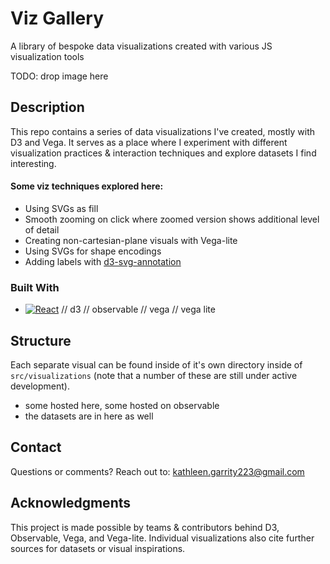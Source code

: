 # Viz Gallery

A library of bespoke data visualizations created with various JS visualization tools

TODO: drop image here

## Description
This repo contains a series of data visualizations I've created, mostly with D3 and Vega. It serves as a place where I experiment with different visualization practices & interaction techniques and explore datasets I find interesting.

#### Some viz techniques explored here:
* Using SVGs as fill
* Smooth zooming on click where zoomed version shows additional level of detail
* Creating non-cartesian-plane visuals with Vega-lite
* Using SVGs for shape encodings
* Adding labels with [d3-svg-annotation](https://www.npmjs.com/package/d3-svg-annotation)



### Built With

* [![React][React.js]][React-url]
// d3
// observable
// vega
// vega lite



## Structure

Each separate visual can be found inside of it's own directory inside of `src/visualizations` (note that a number of these are still under active development). 
* some hosted here, some hosted on observable 
* the datasets are in here as well 




## Contact
Questions or comments? Reach out to: kathleen.garrity223@gmail.com


## Acknowledgments
This project is made possible by teams & contributors behind D3, Observable, Vega, and Vega-lite. Individual visualizations also cite further sources for datasets or visual inspirations.


[React.js]: https://img.shields.io/badge/React-20232A?style=for-the-badge&logo=react&logoColor=61DAFB
[React-url]: https://reactjs.org/
